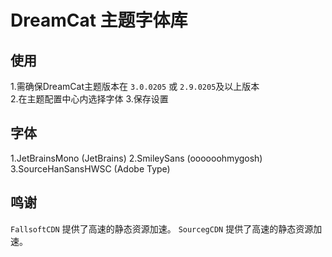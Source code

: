 # DreamCat 主题字体库

## 使用
1.需确保DreamCat主题版本在 `3.0.0205` 或 `2.9.0205`及以上版本  
2.在主题配置中心内选择字体
3.保存设置

## 字体
1.JetBrainsMono (JetBrains)
2.SmileySans (oooooohmygosh)
3.SourceHanSansHWSC (Adobe Type)

## 鸣谢
`FallsoftCDN` 提供了高速的静态资源加速。
`SourcegCDN` 提供了高速的静态资源加速。
